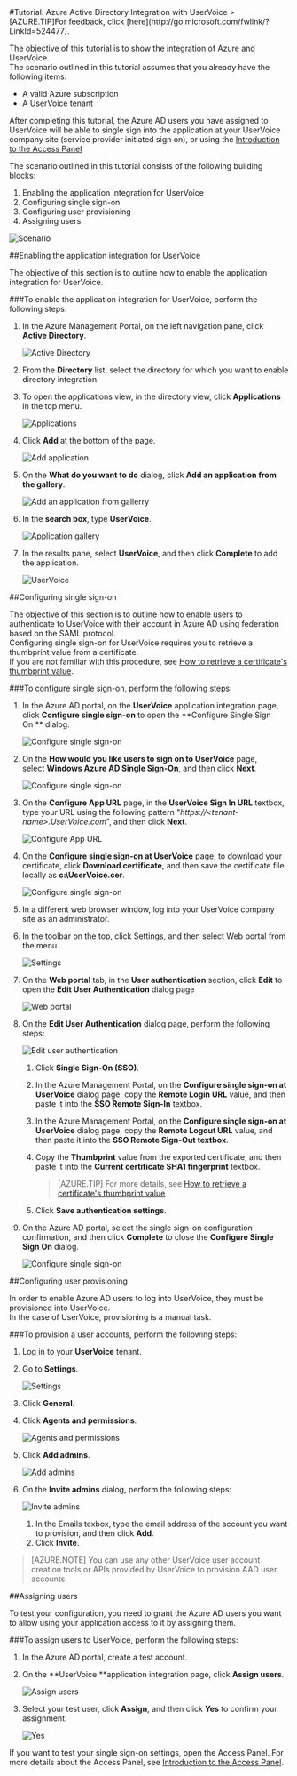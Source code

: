 <properties pageTitle="Tutorial: Azure Active Directory Integration with UserVoice | Windows Azure" description="Learn how to use UserVoice with Azure Active Directory to enable single sign-on, automated provisioning, and more!." services="active-directory" authors="MarkusVi"  documentationCenter="na" manager="stevenpo"/>
<tags ms.service="active-directory" ms.devlang="na" ms.topic="article" ms.tgt_pltfrm="na" ms.workload="identity" ms.date="08/01/2015" ms.author="markvi" />
#Tutorial: Azure Active Directory Integration with UserVoice
>[AZURE.TIP]For feedback, click [here](http://go.microsoft.com/fwlink/?LinkId=524477).
  
The objective of this tutorial is to show the integration of Azure and UserVoice.  
The scenario outlined in this tutorial assumes that you already have the following items:

-   A valid Azure subscription
-   A UserVoice tenant
  
After completing this tutorial, the Azure AD users you have assigned to UserVoice will be able to single sign into the application at your UserVoice company site (service provider initiated sign on), or using the [Introduction to the Access Panel](https://msdn.microsoft.com/zh-cn/library/dn308586)
  
The scenario outlined in this tutorial consists of the following building blocks:

1.  Enabling the application integration for UserVoice
2.  Configuring single sign-on
3.  Configuring user provisioning
4.  Assigning users

![Scenario](./media/active-directory-saas-uservoice-tutorial/IC777514.png "Scenario")

##Enabling the application integration for UserVoice
  
The objective of this section is to outline how to enable the application integration for UserVoice.

###To enable the application integration for UserVoice, perform the following steps:

1.  In the Azure Management Portal, on the left navigation pane, click **Active Directory**.

    ![Active Directory](./media/active-directory-saas-uservoice-tutorial/IC700993.png "Active Directory")

2.  From the **Directory** list, select the directory for which you want to enable directory integration.

3.  To open the applications view, in the directory view, click **Applications** in the top menu.

    ![Applications](./media/active-directory-saas-uservoice-tutorial/IC700994.png "Applications")

4.  Click **Add** at the bottom of the page.

    ![Add application](./media/active-directory-saas-uservoice-tutorial/IC749321.png "Add application")

5.  On the **What do you want to do** dialog, click **Add an application from the gallery**.

    ![Add an application from gallerry](./media/active-directory-saas-uservoice-tutorial/IC749322.png "Add an application from gallerry")

6.  In the **search box**, type **UserVoice**.

    ![Application gallery](./media/active-directory-saas-uservoice-tutorial/IC777513.png "Application gallery")

7.  In the results pane, select **UserVoice**, and then click **Complete** to add the application.

    ![UserVoice](./media/active-directory-saas-uservoice-tutorial/IC777810.png "UserVoice")

##Configuring single sign-on
  
The objective of this section is to outline how to enable users to authenticate to UserVoice with their account in Azure AD using federation based on the SAML protocol.  
Configuring single sign-on for UserVoice requires you to retrieve a thumbprint value from a certificate.  
If you are not familiar with this procedure, see [How to retrieve a certificate's thumbprint value](http://youtu.be/YKQF266SAxI).

###To configure single sign-on, perform the following steps:

1.  In the Azure AD portal, on the **UserVoice** application integration page, click **Configure single sign-on** to open the **Configure Single Sign On ** dialog.

    ![Configure single sign-on](./media/active-directory-saas-uservoice-tutorial/IC777515.png "Configure single sign-on")

2.  On the **How would you like users to sign on to UserVoice** page, select **Windows Azure AD Single Sign-On**, and then click **Next**.

    ![Configure single sign-on](./media/active-directory-saas-uservoice-tutorial/IC777516.png "Configure single sign-on")

3.  On the **Configure App URL** page, in the **UserVoice Sign In URL** textbox, type your URL using the following pattern "*https://\<tenant-name\>.UserVoice.com*", and then click **Next**.

    ![Configure App URL](./media/active-directory-saas-uservoice-tutorial/IC777517.png "Configure App URL")

4.  On the **Configure single sign-on at UserVoice** page, to download your certificate, click **Download certificate**, and then save the certificate file locally as **c:\\UserVoice.cer**.

    ![Configure single sign-on](./media/active-directory-saas-uservoice-tutorial/IC777518.png "Configure single sign-on")

5.  In a different web browser window, log into your UserVoice company site as an administrator.

6.  In the toolbar on the top, click Settings, and then select Web portal from the menu.

    ![Settings](./media/active-directory-saas-uservoice-tutorial/IC777519.png "Settings")

7.  On the **Web portal** tab, in the **User authentication** section, click **Edit** to open the **Edit User Authentication** dialog page

    ![Web portal](./media/active-directory-saas-uservoice-tutorial/IC777520.png "Web portal")

8.  On the **Edit User Authentication** dialog page, perform the following steps:

    ![Edit user authentication](./media/active-directory-saas-uservoice-tutorial/IC777521.png "Edit user authentication")

    1.  Click **Single Sign-On (SSO)**.
    2.  In the Azure Management Portal, on the **Configure single sign-on at UserVoice** dialog page, copy the **Remote Login URL** value, and then paste it into the **SSO Remote Sign-In** textbox.
    3.  In the Azure Management Portal, on the **Configure single sign-on at UserVoice** dialog page, copy the **Remote Logout URL** value, and then paste it into the **SSO Remote Sign-Out textbox**.
    4.  Copy the **Thumbprint** value from the exported certificate, and then paste it into the **Current certificate SHA1 fingerprint** textbox.  

        >[AZURE.TIP] For more details, see [How to retrieve a certificate's thumbprint value](http://youtu.be/YKQF266SAxI)

    5.  Click **Save authentication settings**.

9.  On the Azure AD portal, select the single sign-on configuration confirmation, and then click **Complete** to close the **Configure Single Sign On** dialog.

    ![Configure single sign-on](./media/active-directory-saas-uservoice-tutorial/IC777522.png "Configure single sign-on")

##Configuring user provisioning
  
In order to enable Azure AD users to log into UserVoice, they must be provisioned into UserVoice.  
In the case of UserVoice, provisioning is a manual task.

###To provision a user accounts, perform the following steps:

1.  Log in to your **UserVoice** tenant.

2.  Go to **Settings**.

    ![Settings](./media/active-directory-saas-uservoice-tutorial/IC777811.png "Settings")

3.  Click **General**.

4.  Click **Agents and permissions**.

    ![Agents and permissions](./media/active-directory-saas-uservoice-tutorial/IC777812.png "Agents and permissions")

5.  Click **Add admins**.

    ![Add admins](./media/active-directory-saas-uservoice-tutorial/IC777813.png "Add admins")

6.  On the **Invite admins** dialog, perform the following steps:

    ![Invite admins](./media/active-directory-saas-uservoice-tutorial/IC777814.png "Invite admins")

    1.  In the Emails texbox, type the email address of the account you want to provision, and then click **Add**.
    2.  Click **Invite**.

>[AZURE.NOTE] You can use any other UserVoice user account creation tools or APIs provided by UserVoice to provision AAD user accounts.

##Assigning users
  
To test your configuration, you need to grant the Azure AD users you want to allow using your application access to it by assigning them.

###To assign users to UserVoice, perform the following steps:

1.  In the Azure AD portal, create a test account.

2.  On the **UserVoice **application integration page, click **Assign users**.

    ![Assign users](./media/active-directory-saas-uservoice-tutorial/IC777523.png "Assign users")

3.  Select your test user, click **Assign**, and then click **Yes** to confirm your assignment.

    ![Yes](./media/active-directory-saas-uservoice-tutorial/IC767830.png "Yes")
  
If you want to test your single sign-on settings, open the Access Panel. For more details about the Access Panel, see [Introduction to the Access Panel](https://msdn.microsoft.com/zh-cn/library/dn308586).